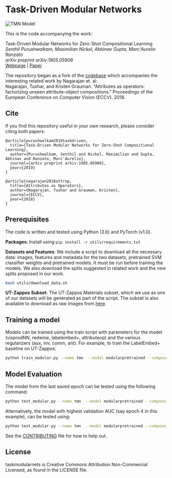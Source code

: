 # Task-Driven Modular Networks

![TMN Model](http://www.cs.cmu.edu/~spurushw/projects/compositional/teaser.png)

This is the code accompanying the work:  

Task-Driven Modular Networks for Zero-Shot Compositional Learning<br/>
*Senthil Purushwalkam, Maximilian Nickel, Abhinav Gupta, Marc'Aurelio Ranzato<br/>
arXiv preprint arXiv:1905.05908<br/>*
[Webpage](http://www.cs.cmu.edu/~spurushw/projects/compositional.html) | [Paper](https://arxiv.org/abs/1905.05908) <br/>

The repository began as a fork of the [codebase](https://github.com/Tushar-N/attributes-as-operators) which accompanies the interesting related work by Nagarajan et. al:<br/>
Nagarajan, Tushar, and Kristen Grauman. "Attributes as operators: factorizing unseen attribute-object compositions." Proceedings of the European Conference on Computer Vision (ECCV). 2018.

## Cite

If you find this repository useful in your own research, please consider citing both papers:

```
@article{purushwalkam2019taskdriven,
  title={Task-Driven Modular Networks for Zero-Shot Compositional Learning},
  author={Purushwalkam, Senthil and Nickel, Maximilian and Gupta, Abhinav and Ranzato, Marc'Aurelio},
  journal={arXiv preprint arXiv:1905.05908},
  year={2019}
}

@article{nagarajan2018attrop,
  title={Attributes as Operators},
  author={Nagarajan, Tushar and Grauman, Kristen},
  journal={ECCV},
  year={2018}
}
```


## Prerequisites
The code is written and tested using Python (3.6) and PyTorch (v1.0). 

**Packages**: Install using `pip install -r utils/requirements.txt`

**Datasets and Features**: We include a script to download all the necessary data: images, features and metadata for the two datasets, pretrained SVM classifier weights and pretrained models. It must be run before training the models. We also download the splits suggested in related work and the new splits proposed in our work. 

```bash
bash utils/download_data.sh
```

**UT-Zappos Subset**: The UT-Zappos Materials subset, which we use as one of our datasets will be generated as part of the script. The subset is also available to download as raw images from [here](https://www.cs.utexas.edu/~tushar/attribute-ops/ut-zap50k-materials.zip). 

## Training a model

Models can be trained using the train script with parameters for the model (visprodNN, redwine, labelembed+, attributeop) and the various regularizers (aux, inv, comm, ant). For example, to train the LabelEmbed+ baseline on UT-Zappos:

```bash
python train_modular.py --name tmn  --model modularpretrained --compose_type nn --batch_size 256 --softmax --lr 0.001 --lrg 0.01 --num_negs 600 --embed_rank 64 --glove_init --nmods 24 --emb_dim 16 --nlayers 3 --test_batch_size 32 --adam --pair_dropout 0.0 --pair_dropout_epoch 1 --max_epochs 5
```


## Model Evaluation

The model from the last saved epoch can be tested using the following command:

```bash
python test_modular.py --name tmn  --model modularpretrained --compose_type nn --embed_rank 64 --glove_init --nmods 24 --emb_dim 16 --nlayers 3 --test_batch_size 32 --test_set test
```

Alternatively, the model with highest validation AUC (say epoch 4 in this example), can be tested
using:

```bash
python test_modular.py --name tmn  --model modularpretrained --compose_type nn --embed_rank 64 --glove_init --nmods 24 --emb_dim 16 --nlayers 3 --test_batch_size 32 --test_set test --load models/tmn/ckpt_E_4.t7
```



See the [CONTRIBUTING](CONTRIBUTING.md) file for how to help out.

## License
taskmodularnets is Creative Commons Attribution Non-Commercial Licensed, as found in the LICENSE file.
